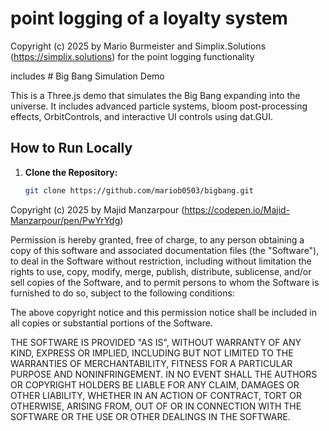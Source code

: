 # point logging of a loyalty system

Copyright (c) 2025 by Mario Burmeister and Simplix.Solutions (https://simplix.solutions)
for the point logging functionality 



includes # Big Bang Simulation Demo

This is a Three.js demo that simulates the Big Bang expanding into the universe. It includes advanced particle systems, bloom post-processing effects, OrbitControls, and interactive UI controls using dat.GUI.

## How to Run Locally

1. **Clone the Repository:**

   ```bash
   git clone https://github.com/mariob0503/bigbang.git
Copyright (c) 2025 by Majid Manzarpour (https://codepen.io/Majid-Manzarpour/pen/PwYrYdg)

Permission is hereby granted, free of charge, to any person obtaining a copy of this software and associated documentation files (the "Software"), to deal in the Software without restriction, including without limitation the rights to use, copy, modify, merge, publish, distribute, sublicense, and/or sell copies of the Software, and to permit persons to whom the Software is furnished to do so, subject to the following conditions:

The above copyright notice and this permission notice shall be included in all copies or substantial portions of the Software.

THE SOFTWARE IS PROVIDED "AS IS", WITHOUT WARRANTY OF ANY KIND, EXPRESS OR IMPLIED, INCLUDING BUT NOT LIMITED TO THE WARRANTIES OF MERCHANTABILITY, FITNESS FOR A PARTICULAR PURPOSE AND NONINFRINGEMENT. IN NO EVENT SHALL THE AUTHORS OR COPYRIGHT HOLDERS BE LIABLE FOR ANY CLAIM, DAMAGES OR OTHER LIABILITY, WHETHER IN AN ACTION OF CONTRACT, TORT OR OTHERWISE, ARISING FROM, OUT OF OR IN CONNECTION WITH THE SOFTWARE OR THE USE OR OTHER DEALINGS IN THE SOFTWARE.

